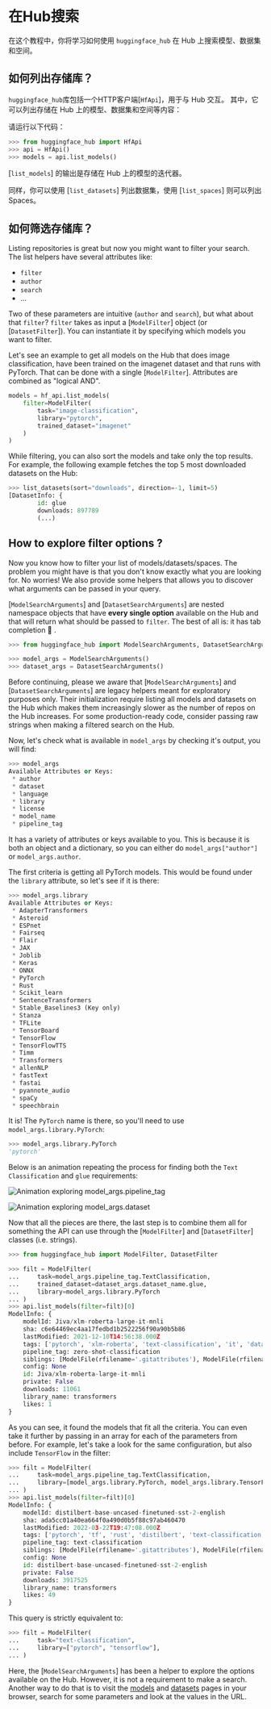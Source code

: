 <!--⚠️ Note that this file is in Markdown but contain specific syntax for our doc-builder (similar to MDX) that may not be
rendered properly in your Markdown viewer.
-->

# 在Hub搜索 

在这个教程中，你将学习如何使用 `huggingface_hub` 在 Hub 上搜索模型、数据集和空间。

## 如何列出存储库？

`huggingface_hub`库包括一个HTTP客户端[`HfApi`]，用于与 Hub 交互。
其中，它可以列出存储在 Hub 上的模型、数据集和空间等内容：

请运行以下代码：

```py
>>> from huggingface_hub import HfApi
>>> api = HfApi()
>>> models = api.list_models()
```

[`list_models`] 的输出是存储在 Hub 上的模型的迭代器。

同样，你可以使用 [`list_datasets`] 列出数据集，使用 [`list_spaces`] 则可以列出 Spaces。

## 如何筛选存储库？

Listing repositories is great but now you might want to filter your search.
The list helpers have several attributes like:
- `filter`
- `author`
- `search`
- ...

Two of these parameters are intuitive (`author` and `search`), but what about that `filter`?
`filter` takes as input a [`ModelFilter`] object (or [`DatasetFilter`]). You can instantiate
it by specifying which models you want to filter. 

Let's see an example to get all models on the Hub that does image classification, have been
trained on the imagenet dataset and that runs with PyTorch. That can be done with a single
[`ModelFilter`]. Attributes are combined as "logical AND".

```py
models = hf_api.list_models(
    filter=ModelFilter(
		task="image-classification",
		library="pytorch",
		trained_dataset="imagenet"
	)
)
```

While filtering, you can also sort the models and take only the top results. For example,
the following example fetches the top 5 most downloaded datasets on the Hub:

```py
>>> list_datasets(sort="downloads", direction=-1, limit=5)
[DatasetInfo: {
        id: glue
		downloads: 897789
		(...)
```


## How to explore filter options ?

Now you know how to filter your list of models/datasets/spaces. The problem you might
have is that you don't know exactly what you are looking for. No worries! We also provide
some helpers that allows you to discover what arguments can be passed in your query.

[`ModelSearchArguments`] and [`DatasetSearchArguments`] are nested namespace objects that
have **every single option** available on the Hub and that will return what should be passed
to `filter`. The best of all is: it has tab completion 🎊 .

```python
>>> from huggingface_hub import ModelSearchArguments, DatasetSearchArguments

>>> model_args = ModelSearchArguments()
>>> dataset_args = DatasetSearchArguments()
```

<Tip warning={true}>

Before continuing, please we aware that [`ModelSearchArguments`] and [`DatasetSearchArguments`]
are legacy helpers meant for exploratory purposes only. Their initialization require listing
all models and datasets on the Hub which makes them increasingly slower as the number of repos
on the Hub increases. For some production-ready code, consider passing raw strings when making
a filtered search on the Hub.

</Tip>

Now, let's check what is available in `model_args` by checking it's output, you will find:

```python
>>> model_args
Available Attributes or Keys:
 * author
 * dataset
 * language
 * library
 * license
 * model_name
 * pipeline_tag
```

It has a variety of attributes or keys available to you. This is because it is both an object
and a dictionary, so you can either do `model_args["author"]` or `model_args.author`.

The first criteria is getting all PyTorch models. This would be found under the `library` attribute, so let's see if it is there:

```python
>>> model_args.library
Available Attributes or Keys:
 * AdapterTransformers
 * Asteroid
 * ESPnet
 * Fairseq
 * Flair
 * JAX
 * Joblib
 * Keras
 * ONNX
 * PyTorch
 * Rust
 * Scikit_learn
 * SentenceTransformers
 * Stable_Baselines3 (Key only)
 * Stanza
 * TFLite
 * TensorBoard
 * TensorFlow
 * TensorFlowTTS
 * Timm
 * Transformers
 * allenNLP
 * fastText
 * fastai
 * pyannote_audio
 * spaCy
 * speechbrain
```

It is! The `PyTorch` name is there, so you'll need to use `model_args.library.PyTorch`:

```python
>>> model_args.library.PyTorch
'pytorch'
```

Below is an animation repeating the process for finding both the `Text Classification` and `glue` requirements:

![Animation exploring `model_args.pipeline_tag`](https://huggingface.co/datasets/huggingface/documentation-images/resolve/main/search_text_classification.gif)

![Animation exploring `model_args.dataset`](https://huggingface.co/datasets/huggingface/documentation-images/resolve/main/search_glue.gif)

Now that all the pieces are there, the last step is to combine them all for something the
API can use through the [`ModelFilter`] and [`DatasetFilter`] classes (i.e. strings).


```python
>>> from huggingface_hub import ModelFilter, DatasetFilter

>>> filt = ModelFilter(
...     task=model_args.pipeline_tag.TextClassification, 
...     trained_dataset=dataset_args.dataset_name.glue, 
...     library=model_args.library.PyTorch
... )
>>> api.list_models(filter=filt)[0]
ModelInfo: {
	modelId: Jiva/xlm-roberta-large-it-mnli
	sha: c6e64469ec4aa17fedbd1b2522256f90a90b5b86
	lastModified: 2021-12-10T14:56:38.000Z
	tags: ['pytorch', 'xlm-roberta', 'text-classification', 'it', 'dataset:multi_nli', 'dataset:glue', 'arxiv:1911.02116', 'transformers', 'tensorflow', 'license:mit', 'zero-shot-classification']
	pipeline_tag: zero-shot-classification
	siblings: [ModelFile(rfilename='.gitattributes'), ModelFile(rfilename='README.md'), ModelFile(rfilename='config.json'), ModelFile(rfilename='pytorch_model.bin'), ModelFile(rfilename='sentencepiece.bpe.model'), ModelFile(rfilename='special_tokens_map.json'), ModelFile(rfilename='tokenizer.json'), ModelFile(rfilename='tokenizer_config.json')]
	config: None
	id: Jiva/xlm-roberta-large-it-mnli
	private: False
	downloads: 11061
	library_name: transformers
	likes: 1
}
```

As you can see, it found the models that fit all the criteria. You can even take it further
by passing in an array for each of the parameters from before. For example, let's take a look
for the same configuration, but also include `TensorFlow` in the filter:


```python
>>> filt = ModelFilter(
...     task=model_args.pipeline_tag.TextClassification, 
...     library=[model_args.library.PyTorch, model_args.library.TensorFlow]
... )
>>> api.list_models(filter=filt)[0]
ModelInfo: {
	modelId: distilbert-base-uncased-finetuned-sst-2-english
	sha: ada5cc01a40ea664f0a490d0b5f88c97ab460470
	lastModified: 2022-03-22T19:47:08.000Z
	tags: ['pytorch', 'tf', 'rust', 'distilbert', 'text-classification', 'en', 'dataset:sst-2', 'transformers', 'license:apache-2.0', 'infinity_compatible']
	pipeline_tag: text-classification
	siblings: [ModelFile(rfilename='.gitattributes'), ModelFile(rfilename='README.md'), ModelFile(rfilename='config.json'), ModelFile(rfilename='map.jpeg'), ModelFile(rfilename='pytorch_model.bin'), ModelFile(rfilename='rust_model.ot'), ModelFile(rfilename='tf_model.h5'), ModelFile(rfilename='tokenizer_config.json'), ModelFile(rfilename='vocab.txt')]
	config: None
	id: distilbert-base-uncased-finetuned-sst-2-english
	private: False
	downloads: 3917525
	library_name: transformers
	likes: 49
}
```

This query is strictly equivalent to:

```py
>>> filt = ModelFilter(
...     task="text-classification", 
...     library=["pytorch", "tensorflow"],
... )
```

Here, the [`ModelSearchArguments`] has been a helper to explore the options available on the Hub.
However, it is not a requirement to make a search. Another way to do that is to visit the
[models](https://huggingface.co/models) and [datasets](https://huggingface.co/datasets) pages
in your browser, search for some parameters and look at the values in the URL.

